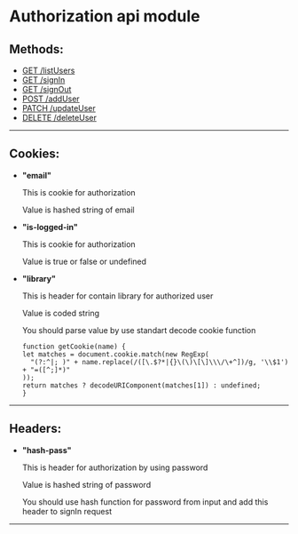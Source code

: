 # Authorization api module
## Methods:
 * [GET /listUsers]()
 * [GET /signIn]()
 * [GET /signOut]()
 * [POST /addUser]()
 * [PATCH /updateUser]()
 * [DELETE /deleteUser]()
***
## Cookies:

* **"email"**

  This is cookie for authorization

  Value is hashed string of email
* **"is-logged-in"**

  This is cookie for authorization

  Value is true or false or undefined
* **"library"**

  This is header for contain library for authorized user

  Value is coded string

  You should parse value by use standart decode cookie function
  ```
  function getCookie(name) {
  let matches = document.cookie.match(new RegExp(
    "(?:^|; )" + name.replace(/([\.$?*|{}\(\)\[\]\\\/\+^])/g, '\\$1') + "=([^;]*)"
  ));
  return matches ? decodeURIComponent(matches[1]) : undefined;
  }
***
## Headers:
* **"hash-pass"**

  This is header for authorization by using password

  Value is hashed string of password 

  You should use hash function for password from input and add this header to signIn request 
***